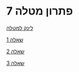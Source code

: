 # פתרון מטלה 7

[לינק למטלה](https://github.com/erelsgl-at-ariel/research-5783/blob/main/07-python-numstack/homework.pdf)

[שאלה 1](https://github.com/VictoKu1/ResearchAlgorithmsCourse1/blob/main/Ex7/Question1.ipynb)

[שאלה 2](https://github.com/VictoKu1/ResearchAlgorithmsCourse1/blob/main/Ex7/Question2.ipynb)

[שאלה 3](https://github.com/VictoKu1/ResearchAlgorithmsCourse1/blob/main/Ex7/Question3.ipynb)















